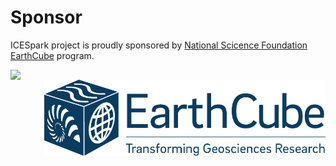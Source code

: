 # Sponsor

ICESpark project is proudly sponsored by [National Scicence Foundation](https://www.nsf.gov/) [EarthCube](https://www.earthcube.org/) program.

<img src="https://www.nsf.gov/images/logos/NSF_4-Color_bitmap_Logo.png" width="150" style="float:left">

<img src="/images/earthcube-logo.png" width="450" style="float:right">
